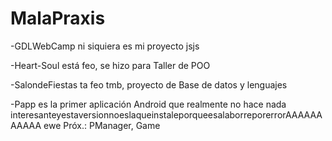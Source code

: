 # MalaPraxis
-GDLWebCamp ni siquiera es mi proyecto jsjs

-Heart-Soul está feo, se hizo para Taller de POO

-SalondeFiestas ta feo tmb, proyecto de Base de datos y lenguajes

-Papp es la primer aplicación Android que realmente no hace nada interesanteyestaversionnoeslaqueinstaleporqueesalaborreporerrorAAAAAAAAAAA ewe
Próx.: PManager, Game

